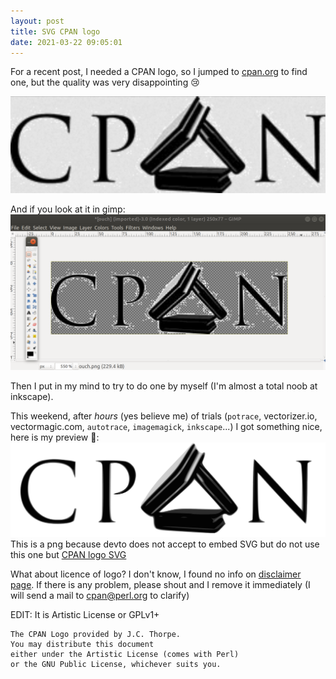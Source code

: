 ```yaml
---
layout: post
title: SVG CPAN logo
date: 2021-03-22 09:05:01
---
```

For a recent post, I needed a CPAN logo, so I jumped to [cpan.org](cpan.org) to find one, but the quality was very disappointing :cry:

![Ouch](/assets/images/vnx0k1dsvm6jpfawydhr.png)

And if you look at it in gimp:
![In gimp](/assets/images/qxpon34vseu672rks5zn.png)

Then I put in my mind to try to do one by myself (I'm almost a total noob at inkscape).

This weekend, after *hours* (yes believe me) of trials (`potrace`, vectorizer.io, vectormagic.com, `autotrace`, `imagemagick`, `inkscape`...) I got something nice, here is my preview :dancer::
![Svg screenshot](/assets/images/88hldbbzsfnpqqecblra.png)
This is a png because devto does not accept to embed SVG but do not use this one but [CPAN logo SVG](https://raw.githubusercontent.com/thibaultduponchelle/action-upload-to-cpan/master/cpan.svg)

What about licence of logo? I don't know, I found no info on [disclaimer page](https://www.cpan.org/disclaimer.html). If there is any problem, please shout and I remove it immediately (I will send a mail to cpan@perl.org to clarify)

EDIT: It is Artistic License or GPLv1+
```
The CPAN Logo provided by J.C. Thorpe.
You may distribute this document 
either under the Artistic License (comes with Perl) 
or the GNU Public License, whichever suits you.
```
